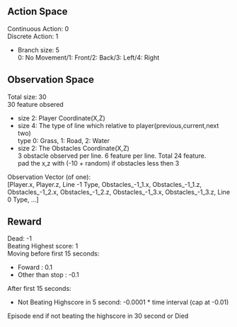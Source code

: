 ## Action Space
Continuous Action: 0 <br />
Discrete Action: 1 <br />
- Branch size: 5 <br />
0: No Movement/1: Front/2: Back/3: Left/4: Right

## Observation Space
Total size: 30 <br />
30 feature obsered 
- size 2: Player Coordinate(X,Z)
- size 4: The type of line which relative to player(previous,current,next two)<br />
type 0: Grass, 1: Road, 2: Water
- size 2: The Obstacles Coordinate(X,Z)<br />
3 obstacle observed per line. 6 feature per line. Total 24 feature.<br /> 
pad the x,z with (-10 + random) if obstacles less then 3 

Observation Vector (of one): <br/>
[Player.x, Player.z, Line -1 Type, Obstacles_-1_1.x, Obstacles_-1_1.z, Obstacles_-1_2.x, Obstacles_-1_2.z, Obstacles_-1_3.x, Obstacles_-1_3.z, Line 0 Type, ...]

## Reward
Dead: -1 <br />
Beating Highest score: 1<br />
Moving before first 15 seconds:
- Foward : 0.1
- Other than stop : -0.1

After first 15 seconds:
- Not Beating Highscore in 5 second: -0.0001 * time interval (cap at -0.01)

Episode end if not beating the highscore in 30 second or Died
